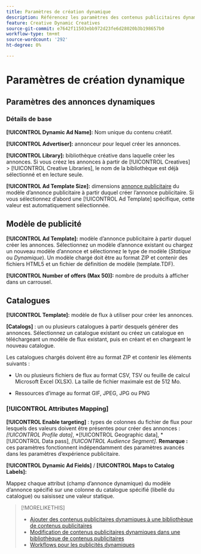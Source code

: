```yaml
---
title: Paramètres de création dynamique
description: Référencez les paramètres des contenus publicitaires dynamiques.
feature: Creative Dynamic Creatives
source-git-commit: e7642f11503ebb972d23fe6d28020b3b198657b0
workflow-type: tm+mt
source-wordcount: '292'
ht-degree: 0%

---
```


# Paramètres de création dynamique

<!-- add a description -->

<!-- This looks the same for me for either HTML5 type as of 9/24:

## Dynamic ad settings for static HTML5 ads {#dynamic-ad-settings-static-html5}

### Basic Details

**[!UICONTROL Advertiser]:** The advertiser for which to create the ads.

**[!UICONTROL Library]:** The creative library in which to create the ads.

**[!UICONTROL Dynamic Ad Name]:** A unique name for the creative.

**[!UICONTROL Ad Template Size]:** The ad dimensions for the ad template from which to create the ad. If you first select a specific [!UICONTROL Ad Template], then this value is automatically selected.

**[!UICONTROL Ad Template Type]:** The type of ad template from which to create the ad: *[!UICONTROL Static HTML5]* or *[!UICONTROL Dynamic HTML5]*.  If you first select a specific [!UICONTROL Ad Template], then this value is automatically selected.

**[!UICONTROL Ad Template]:** The ad template from which to create the ad.

**[!UICONTROL clickURL]:** A valid landing page URL to which users are redirected when they click the ad.

### [!UICONTROL Attributes Details]

-->

## Paramètres des annonces dynamiques<!-- for dynamic HTML5 ads {#dynamic-ad-settings-dynamic-html5}-->

<!-- add a description -->

### Détails de base

**[!UICONTROL Dynamic Ad Name]:** Nom unique du contenu créatif.

**[!UICONTROL Advertiser]:** annonceur pour lequel créer les annonces.

**[!UICONTROL Library]:** bibliothèque créative dans laquelle créer les annonces. Si vous créez les annonces à partir de [!UICONTROL Creatives] > [!UICONTROL Creative Libraries], le nom de la bibliothèque est déjà sélectionné et en lecture seule.

**[!UICONTROL Ad Template Size]:** dimensions [annonce publicitaire](/help/creative/creative-libraries/creative-sizes.md) du modèle d’annonce publicitaire à partir duquel créer l’annonce publicitaire. Si vous sélectionnez d’abord une [!UICONTROL Ad Template] spécifique, cette valeur est automatiquement sélectionnée.

## Modèle de publicité

**[!UICONTROL Ad Template]:** modèle d’annonce publicitaire à partir duquel créer les annonces. Sélectionnez un modèle d’annonce existant ou chargez un nouveau modèle d’annonce et sélectionnez le type de modèle (*Statique* ou *Dynamique*). Un modèle chargé doit être au format ZIP et contenir des fichiers HTML5 et un fichier de définition de modèle (template.TDF). <!-- Need to add more specs for that -->

**[!UICONTROL Number of offers (Max 50)]:** nombre de produits à afficher dans un carrousel.

## Catalogues

**[!UICONTROL Template]:** modèle de flux à utiliser pour créer les annonces.

**\[Catalogs\]** : un ou plusieurs catalogues à partir desquels générer des annonces. Sélectionnez un catalogue existant ou créez un catalogue en téléchargeant un modèle de flux existant, puis en créant et en chargeant le nouveau catalogue.

Les catalogues chargés doivent être au format ZIP et contenir les éléments suivants :

* Un ou plusieurs fichiers de flux au format CSV, TSV ou feuille de calcul Microsoft Excel (XLSX). La taille de fichier maximale est de 512 Mo.<!-- Need to add more specs for the feed files -->

* Ressources d’image au format GIF, JPEG, JPG ou PNG

### [!UICONTROL Attributes Mapping]

**[!UICONTROL Enable targeting]** : <!-- "targeting options/filters," but I don't think this means user targeting since that is set in the experience/ad on DSP -->types de colonnes du fichier de flux pour lesquels des valeurs doivent être présentes pour créer des annonces : *[!UICONTROL Profile data]*, *[!UICONTROL Geographic data], *[!UICONTROL Data pass], *[!UICONTROL Audience Segment]*.  **Remarque :** ces paramètres fonctionnent indépendamment des paramètres avancés dans les paramètres d’expérience publicitaire.<!-- Clarify what qualifies for each, and explain more -->

**[!UICONTROL Dynamic Ad Fields]** / **[!UICONTROL Maps to Catalog Labels]:**

Mappez chaque attribut (champ d’annonce dynamique) du modèle d’annonce spécifié sur une colonne du catalogue spécifié (libellé du catalogue) ou saisissez une valeur statique.

>[!MORELIKETHIS]
>
>* [Ajouter des contenus publicitaires dynamiques à une bibliothèque de contenus publicitaires](creative-add-dynamic.md)
>* [Modification de contenus publicitaires dynamiques dans une bibliothèque de contenus publicitaires](creative-edit-dynamic.md)
>* [Workflows pour les publicités dynamiques](/help/creative/introduction/workflow-dynamic-ads.md)
